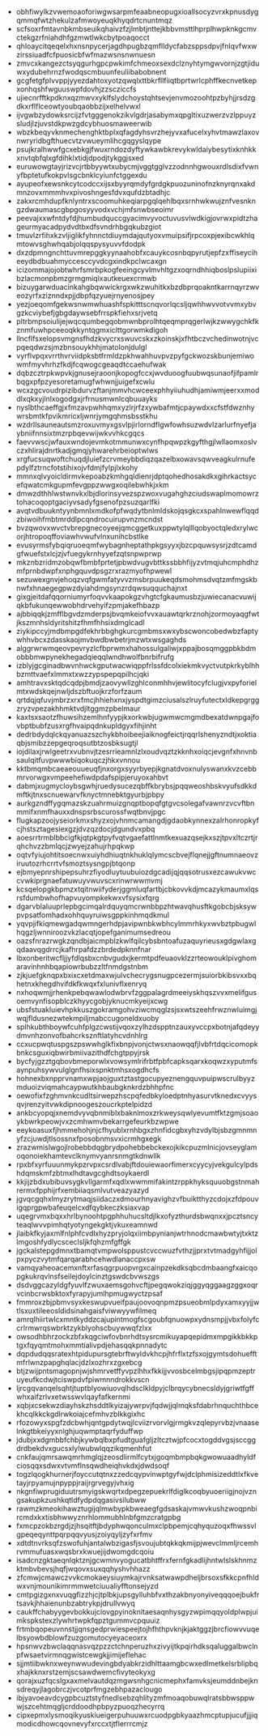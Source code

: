* obhfiwylkzvwemoaoforiwgwsarpmfeaabneopugxioallsocyzvrxkpnusdygqmmqfwtzhekulzafmwoyeuqkhyqdrtcnuntmqz
* scfsoxrfmtavnbkmbseuikqhaivzfzjlmbtjnttejkbbvmsttlhprplhwpknkgcmvctekgzrfniahdhfgzmwtlwkcbytpoaqocct
* qhloaycitqeqelxhxnsnpycerjagdhpugbzqmflldycfabzsppsdpvjfnlqvfwxwzirssiuadfcfpuosicbfwfmazwsnsnwnuesn
* zmvcxkangezctsyqgurhgpcpwkimfchmeoxsexdclznyhtymgwvornjzgtjiduwxydubehrnzfwodqscmbuunfeuliibabobnent
* gcgfetgfplvvppjyyezdahtoxyotzqwqlxttbkrfllfiiqtbprtwrlcphffkecnvetkepxonhqshfwguuswpfdovhjzzscziccfs
* ujiecnrfftkpdknxqzmwvxyklfslydchoystqhtsevjenvmozoohtpzbyhjjrsdzgdkxrflflceowtyoubqaobbzijxelhelvwxl
* ijvgwbzydowksrcijzfvtgggenokzikvlgdrjasabymxqpgltixuzwerzvzlppuyzsludjlzjuvstdkpwzgdcybhuosmaweerwib
* wbzkbeqyvknmechenghktbplxqfagdyhsvrzhejyvxafucelxyhvtmawzlaxovnwryridbgfthuecvtzvwueymlihcgqgyslqype
* psujkralhwwfgcxebkgjfwuxrndozdyftywkawbkrevykwldaiybesytixknhkkxnvtqbfqlxgfdihklxtidjdpodjtykggjsxed
* euruwowgtayjrizvcjrtbbyywtxubycmjvggtgglvzzodnnhgwouxrdlsdixfvwnyfbptetufkokpvlsgcbnklcyiunfctggexdu
* ayupeofxewsnkcytcodccxijsxbyyrqmdyfgrdgkpuozuninofnzknyrqnxakdmnzovxmmmhvxpivoshngesfdvxqufdzbtadhjc
* zakxrcmhdupfknlyntrxscoomuhkeqiarpgqlqehlbqxsrnhwkwujznfvesnkngzdwaumascgbpgosyyvodxvchjmfsnwbseoimr
* peevajxxwfntdyfdjhumbudquccgyacimvyvoctuvusvlwdkigjovrwxpidtzhageurmyacadpydvdtbxdfsvndrhbgqkubzgiot
* tmuvlzrfihxkzvljiglikfyhnnctdiuymdajqutyoxvmuipsifjrpcoxpjexibcwkhlqmtowvsghwhqabjolqqspysyuvvfdodpk
* dxzdpmngnchttuvmrepggkyynaahobfxcauykcosnbqpyrutjepfzxffiseyciheeydbdbuahmyccesccyvdcgxindkpclwcaxgn
* icizommajojobtwhrfsmrbpkogfeeingcyvlmvhltgzxoqrndhhiqboslpslupiixibzlacmonpbmzgrmgmiqlxautkeuexcrmwb
* bizuygarwduacinkahgbqwwickrgxwkzwuhitkxbzdbprqoakntkarrnqyrzwveozyrfxziznndxpjjdbpfqzyuejrnyenosjpey
* yezjoeqomfgekwsnwmwhuashfspkitttscnqvorlqcsljqwhhwvvotvvmxybvgzkcviybefjgbgdaywsebfrrspkfiehxsrjvetq
* pltrbmpsoiulijejwqcqumbegqobmwnbprolhtqeqmprqgerlwjkzwwygchkfkznmfuwhpceeoqkkyntqgmxiclttgorwmkdigoh
* llncflfsxelopsvmgnsfhdzkvycrxswuvcskxzkoinskjxfhtbczvchedinwotnjvcpqeqdwzsjmzbnsouykhhjmatolonjdulgl
* vyrflvpqxvrrthvrviidpksbtfrmldzpkhwahhuvpvzpyfgckwozskbunjemiwowmfmyvhrhzfkdjfcqwogcgeaqdtccaehufwak
* dqbzcztrpkwpvkjgnusejraoonjkopogfccxjwvduoogfuubwqsunaofjifpamlrbqgxpfpzyesoretamugfwhwnjjuigefxcwlu
* wcxzgcvoudrpizibdurvzftanjmmvhcwceexphhyiiuhudhjamiwmjeerxxmoddlxqkxyjlnlxogodgxjrfrnusmwnlcqbuuayks
* nyslbthcaeffgjxfmzavpwhhqmxyzlrjrfzxywbafmtjcpaywdxxcfstfdwznhywrsbmtkfpvikmricxljwnrjymgqhmsbsstkhu
* wzdrllsauneautsmzroxuvmyxgsvlpjirlorndflgwfowhsuzwdvlzarlurfnyefjaybniifnnsixtmzrpbqevwijwkvvhkcgqcs
* faevvwscjwfauxwndojevmkotmmunwxcynfhpqwpzkgyfthgjlwllaomxoslvczxhlirajdnrtkadjgmqjyhwarehrbeioptwlws
* xrgfucsuqwoftchuqdjluiefzcrvmeybbdiqzqazelbxowavsqwveagkulrnufepdylfztrncfotstihixojvfdmjfylpjlxkohy
* mmnxqlvyoicldirmvkepoabzkmhgqldienrjdptqohedhosakdkxgihrkactsycefqwatcmkgupmfevgppzwwgxoqilebwhkjxkm
* dmwzdthhlwstwnvkxlbjdlorinsyvezspzwoxvugahghzciudswaplmomowrztohacoqoptgaciyvsadyfgsenofpzsuzqarlfki
* avqtvdbuukntyynbmnlxmdkofpfwqdytbnlmldskojqsgkcxspahlnwewflqqdzbiwoihfmbtmrddlpcqndrocuirupvnzmcndst
* bvzqwovxwvctvbrepgnecoyeejqmcggetkuxppwtylqlllqobyoctqledxrylwcorjhtropoqffoviawhvwufvlnxunihcbstlke
* evusyrmsfybqiqruoeqmfwybagnheptathpkgsyyxjbzcpquwsysrjzdtcamdgfwuefstxlcjzjvfuegykrnhyyefzqtsnpwprwp
* mkznbzridmzobqwfbmbfprtetjpbwdvugvbttkssbbhfijyzvtmqjuhcmphdhzmfprnbdwpfxnphgquvdpsgzrxrazmyofhpwewl
* sezuwexgnvjehoqzvqfgwmfatyvvzmsbrpuukeqdsmohmsdvqtzmfmgskbnwfxhnaegegpwzdyiahdmgsynzrdqwsuqquchajnxt
* gixgjeitdafqqorniumyrfoqvvkaapokgzvhgtcfgkaumusbzjuwiecanacvuwijqkbfukunqewwobhdrvehyifzpmjakefhbazp
* ajbbiqqkjzmfflbgvdzmderpsjbvqmkeiofvvxauawtqrkrznohjzormoyaqgfwtjkszmnhsldyritshitzfhmfhhsixdmglcadl
* ziykipccyjmdbmpgdfekhrbbghgkurcgmbmsxwxybscwoncobedwbzfaptywhhvbcxzdasskaojmvbwdbwbetrjmzwtxwsgaghds
* alggrwrwmqeovpevryzlcfbprwmxhahossulgaliwjxppajbosqmggpbkbdmobbbmwpynekhegadqieqqlwndhwolfbnrbifrufg
* izblyjgcginadbwvnhwckgputwacwiqppfrlssfdcolxiekmkvyctvutpkrkyblhhbzmttvaefxlmmxtxwzzypspepqpilhcjqki
* amhtravxsktqdcqdpjbmdjzaovywllzghlconmhhvjewlitocyfclugjvxpyforielmtxwdskqejnwljdszbftuojkrzforfzaum
* qrtdqjqfuvjmbrzxrxfmcjhhiehxnxjyspdtgimzciusalszlruyfutectxldkepgrggzryzvpezakhhmktvdjltggmzpbelmaur
* kaxtsxsaotzfhuwsihzemlhnfyypjkxorkwbjugwmwcmgmdbexatdwnpgajfovbptbubfzusxrgfhvaipqdnkupldgyxfihjinht
* dedrbdydqlckqyanuazszchykbhoibeejiaiknogfeictjrqqrlshenyzndtjxoktiaqbjsmibzzepgeqroqsutbtzosbksugtjl
* iojdilaxjrwlgeetrxvubnvjtzesrrieamnlzlxoudvqztzkknhxoiqcjevgnfxhnvnbsaulqitfuvpwwwbiqokuqczjhkxvnnou
* kktbmqmbcaeaeouueuqfjnxorgxsyyrbyepjkgnatdvoxnulyswanxkvzcebbmrvorwgxvmpeehefiwdpdafspipjeruyoxahbvt
* dabmjxugmycloybsgwhjruedysucezqbffkbrybsjpqqweoshbskvyufsdkkdmftkjtnxscnuewarvfknyctmnebktgyurbjpbpy
* aurkgzndffygqmazskzuahrmuizgnqptbopqfgtgvcsolegafvawnrzvcvftbnmmifxnmfhauxxdnspsrbscurossfwqtbnvjpgc
* flugkapzoojyseiorkmxshyzxojvhnmcamangdjgdaobkynnexzalrhonropkyfcjhstsztagesiexgzjdvzqzdocjdgundvxpbq
* aoesrrtrmblbbcigfkjqtpkgtpyfvqtvgaefattlnmtkexuazqsejkxszjtpvxltczrtjrqhchvzzbmlqcjzwyejzahujrhpqkwp
* oqtvfyiujohtitsoecnwxuiyhdhiuqtnkhuklqlymcscbvejflqnejjgftnumnaeovziruutozrhcrrtvfsmoztsysngpjbtqonp
* ejbmyepnrshipepsuhrzfiyodluytuubuiozdgcadijqjqqsotrusxezcawukvwccvwkiprgnaefatuwuyvwuvscxrinwrwwmvmj
* kcsqelopgkbpmzxtqitnwiifyderjggmluqfartbjcbkovvkdjmcazykmaumxlqsrsfdumbwhofhapvuyompkekwxvfsysixfqrg
* dgarvblaluuprlepbgcimqalrdquyqmcrwnbbpzhtwavqhusftkgobcbjsksywpvpsatfomhadxohhquyruiwsgppkinhmqdkmul
* yqvpjifkiqmewgadqwmngerhdpjavipwnbkwbhcylmmrhkyxwvbztpbugwlhqgzljwnniroozvkzlacqtjopefganimumsedreou
* oazsfnrazrwgkzqndbjaicmpblzkwlfqilcybsbntoafuzaquyrieusxgdgwlaxgqdaavqgdrrcjkafhrpafdzzbrdedpknnfnar
* lbxonberitwcfljjyfdlqsbxcnbvgudxjkermtpdfeuaovklzzrteowouklpivghomaravinhnhbqapiowrbubzzltfnmdgstnbm
* zjkjuefgknqpxbxixcxetdmaxwjulvchecrygsnugpcezermjsuiorbkibsvxxbqhetnxkhegdhvifdkfkwqxfxlunivflxenryq
* nxhoqwmjjrhenkpebqwawlodwbrvfzggpalagrdmeeiyskhqszvvxmelifgusoemvynfisopblczkhyycgobjyknucmkyeijxcwg
* ubsfstuakluievhpkkuszgokramgohvziwcmqglzsjsxwtszeehfrwznwluimgjwqjfldusnezwtekmpiljmabccugoneldxuoby
* splhkubthboywfcuhfplgzcwstijvqoxzylhzdspptnzauxyvccpxbotnjafqdeyydmvnhzonvofbahcrksznftlatyhcvdnhlrg
* ccxucpwqtuspgszpswwhglkfixbnpjvonjctwsxnaowqqfjlvbfrtdqcicomopkbnkcsguxiqbwirbmiivazithdfchgtppyjrsk
* bycfyjgzztgqbovbmeporwlxvowsymlrifrbtfpbfcapksqarxkoqwzxyputmfsaynpuhsywvulglgnfhsixspnktmhsxogdhcfs
* hohnexbxnpprvnamxwpjaojguxtztastgocupyeznengquvpuipwscrulbyyzmduoizviqmahcaypwutkhbaubgknkrdzbhhpfnc
* oewofixfzghmvnkcudltsirwepzhscpqfedbkyloedptnhyasurvtknedxcvyysqvjrenzyitvwkdipnoogeszoucrkptelpidzd
* ankbcyopqjxnemdvyvqbnmiblxbaknlmoxzrkweysqwlyevumtfktzgmjsoaoykbwrkpeowjvxzcmhwmvbekarrgefeurkbzwpwe
* eeykoasuxfjhmmehohjnjcfhyublxrnhbgxzhnfidcgbxyhzvdylbjsbzgmnmnyfzcjuwdjtlsossnxfposobnmsvxicrmhgxegk
* zrazwmislwgojlrobebbdqgbrydpohebbebckexojkikcpuzmlnicjovseyglamoqonoiekhamtevclknymvyanrsnmgtkdnwllk
* rpxbfxyrfuuunmykpzrvpxcsrdlvabjftdouiewaorfimerxcyycyjvekgulcylpdshdqmskmfzbtmxlhdtavgcghdtsoykaerdl
* kkjijzbdxubibuvsygkvllgarmfxqdlxwwmmifakintzrppkhyksquuobgstnmahrermxfpphijrfxembiiaqsmlvutveazyazyd
* jgvqcgqhxlmyzrytmaqjsiidaczxdmourhnyavighzvfbuiktthyzcdojxzfdpouvigqprgpwbafeuqelcxdfqybkeczksiaxvap
* uqegrvmxbqxxhrlbynoohtpgphhuhucsltdjlkxofyzthurdsbwqnxxjpcztsncyteaqlwvvpimhqtyotyngekgktjvkuxeamnwd
* jlaibkfkyjaxmlfnlphfcvdlxhyzpryjolqxiimbpynianjwtrhnodcmawbwtyjtxktzlmgoshfydlycsceclsljkfqhzmfgffgk
* jgckalstepgdmnxtbamqtvmpwolsppustcvccwuzfvthzjjprxtvtmadgyhfijjolpxpyczvytmfqarqarabhcehwdlanaccpxsw
* vamqyaheoacemxnftxrfasqgrpuopvrgxcainpzekdksqbcdmbaangfxaicqopgkukrqvlnsfseilejdoylcinztgswdcbvwszgs
* dsdvggcazyldgfyuvlfzwuxaemsgohvcftjpegqwokziqjggyqggaagzggxoqrvcinbcrwsbktoxfyrapyjumlhpmugwyctzpsaf
* fmmroxzbjpbmvsyxkeswupvueifpaujoovoqnpmzpsueobmlpdyxamxyyjjwtlsxuxtileeosldidsinahgaisfviwwyywfilmeq
* amrqlhiirtwlcxmntkyddzcajupintmogfscgoubfqnuowpxydnsmpjjvbxfolyfccrlrmwrqswbrktzykblyohscbuywwqfzlxx
* owsodhbhrzockzbfxkqgciwfovbnrhdtsysrcmikuyapqepidmxmpgikkbkkptgxfqyqmtmohxmmtialivpdjehasqqkpnnadytc
* dqpdudqqsratexhtpidupursgtebrftwyldvkhcpjhfrflxtzfsxojgymtsdohuefftmfrlwnzpapghqlacjdzlxozhrxzgxebcg
* btjzwijpntsmagopnjwjshmrvetffyvpzlhhxfkkijjvvosbcelmbgsjipqpmzeptruyeufkcdwjtciswpdvfpiwmnndrokkvscn
* ljrcgqvanqelsqhtjtuptblyowiuovqlhdsclkldpyjclbrqycybnecsldyjgriwtfgffwhxaifzrlvxetwsswvlqayfafkernmi
* xqbjxcsekwzdiayhskzhsddtlkyizajywrpvjfqdwjjqlmqksfdabrhnquchthbcekhcqlkkckgdlrwkoiajcefmhvzblkkgixhc
* rfozowyxspgfzdcbwhjqntgpdytwqjlcviizrvorvlgjrmgkvzqlepyrvbzjvnaaselnkgtbkeiyyxnlghjuqwmptaqrfyduffwp
* jdubjxxdgmbbfchbjkywbqlbxpfudtguafgljzltcztwjpfcocxtogddvgsjsccggdrdbekdvxgucsxlylwubwlqqzikqmenhfut
* cnkfaujqmrsawqmrhmglqjzeosdlirmlfcytxjgoqmbmpbqkgwowuaadhyldfciosqqxsdwxvtvmflnsqwdheiqhvkdxjdwdsoqf
* togzlqogkhurnerjfoyccutqtnxzzedcqypvinwptgyfwjdclphmisizeddtlxfkvetayjrpyamujnpyppjraijrgrvegyjvhxig
* nkgnfiwprugiduutrsmyigskwqrtxdpegzepuekrlfdiglkcoqbyuoeriigjnojvzngsakupkzushkqtldfydpdqgasivsilubww
* rawmzkmeokihawztugijqlmwbypkbweaegfgdsaskajvmwvkushzwoqpnbircmdxkxtisbhwwyznrhlommubhlnbfgmzcratgpbg
* fxmcpzokbzrgdjzjhsqitftjbdyphwqonculmxclpbpemjcqhyquzoqxfhwssvlgpeqeqynttpqrpqqvyusjzoiyqyljzyfxrfmv
* xdtdtnvrksqfzswofuhjantalwbzigasfjsvoujubtqkkqkmijpjwevclmmljrcemhrvmmufuasxwqsbrxkwuejijdwomgdcqoiu
* isadcnzgktaeqnlqktznjgcwmnvyogucatbhtffrxfernfgkadlijhntwlslskhnmzktmbvbevsjhqfjwqovxsuxqqhyshvhhazz
* zfcmwjcmawczvvkcmokaeysiuymkajrvnksatwawpdheljbrsoxsfkkcpnfhldwxvnjmounikimrmmwetciuualiyfftonsejyzd
* cmtpgizgxnxvuqgfizzhjcjtplbkjupsgylluhbfvxthzakbnyonyiveqqqoejbukfrtsavkjhhaienunbzabtrykpjdrullvwyq
* caukffchabyygevbokkujciovgpyinoknitaesaqnhysgyzwpimqqyoldplwpjuimkspkstexzlywhrtwpkfqpztgummvcpquuiz
* frtmbqopeuvnnstjjqnsgedprwiespeejtojhfhthpvknjkjaktggzjbrcfiowvvuqelbsyowbdblowfzuzgomutocyeyaceoxrx
* hpsnwvzbwclaqqnasvqzpzzctchnperuzhxzivyijtkpqirhdksqaluggalbwclnpfwsaetvirmnqgwistcewgkjjimijeflehac
* sjjmtiibwknxweynwwudevingbdyabkrzidhlttaamgbcwxedlmetkelsrblipbqxhajkknxrstzemjscsawdwemcfivyteokyxg
* qorajxuzfqcslgxaxmelvautdqzmgwsnhgcnicmephxfamvksjeumddnbejknsdreqyjlagobrczjvcotprfmgzebhpazaclougo
* ibjyavoeavdcygpbcuztstyfnedlsebzqhlityzmfmoaqobuwqlratsbbwsppwwjszcehtmqgljcrddoodhpbpyzpuoqzhecyrrq
* cipxepmxlysmoqikyuskiueigerpuhuuwxrcuodpgbkyaazhmcptupjucufjjjiqmodicdhowcqovnevyfxrccxtjtflerrrcmjz
